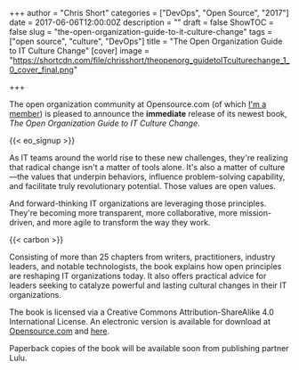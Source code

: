 +++
author = "Chris Short"
categories = ["DevOps", "Open Source", "2017"]
date = 2017-06-06T12:00:00Z
description = ""
draft = false
ShowTOC = false
slug = "the-open-organization-guide-to-it-culture-change"
tags = ["open source", "culture", "DevOps"]
title = "The Open Organization Guide to IT Culture Change"
[cover]
image = "https://shortcdn.com/file/chrisshort/theopenorg_guidetoITculturechange_1_0_cover_final.png"

+++

The open organization community at Opensource.com (of which [I'm a member](https://opensource.com/users/chrisshort)) is pleased to announce the **immediate** release of its newest book, *The Open Organization Guide to IT Culture Change*.

{{< eo_signup >}}

As IT teams around the world rise to these new challenges, they're realizing that radical change isn't a matter of tools alone. It's also a matter of culture—the values that underpin behaviors, influence problem-solving capability, and facilitate truly revolutionary potential. Those values are open values.

And forward-thinking IT organizations are leveraging those principles. They're becoming more transparent, more collaborative, more mission-driven, and more agile to transform the way they work.

{{< carbon >}}

Consisting of more than 25 chapters from writers, practitioners, industry leaders, and notable technologists, the book explains how open principles are reshaping IT organizations today. It also offers practical advice for leaders seeking to catalyze powerful and lasting cultural changes in their IT organizations.

The book is licensed via a Creative Commons Attribution-ShareAlike 4.0 International License. An electronic version is available for download at [Opensource.com](https://opensource.com/open-organization/resources/culture-change) and [here](https://shortcdn.com/file/chrisshort/open_org_it_culture.pdf).

Paperback copies of the book will be available soon from publishing partner Lulu.
